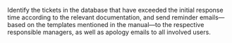 Identify the tickets in the database that have exceeded the initial response time according to the relevant documentation, and send reminder emails—based on the templates mentioned in the manual—to the respective responsible managers, as well as apology emails to all involved users.